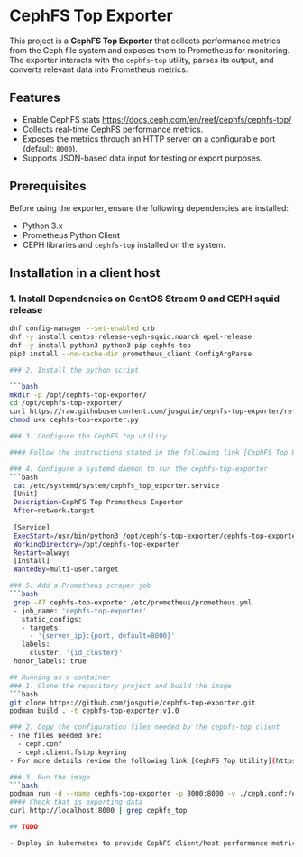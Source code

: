 # CephFS Top Exporter

This project is a **CephFS Top Exporter** that collects performance metrics from the Ceph file system and exposes them to Prometheus for monitoring. The exporter interacts with the `cephfs-top` utility, parses its output, and converts relevant data into Prometheus metrics. 

## Features
- Enable CephFS stats https://docs.ceph.com/en/reef/cephfs/cephfs-top/
- Collects real-time CephFS performance metrics.
- Exposes the metrics through an HTTP server on a configurable port (default: `8000`).
- Supports JSON-based data input for testing or export purposes.

## Prerequisites

Before using the exporter, ensure the following dependencies are installed:


- Python 3.x
- Prometheus Python Client
- CEPH libraries and `cephfs-top` installed on the system.

## Installation in a client host

### 1. Install Dependencies on CentOS Stream 9 and CEPH squid release
  
   ```bash
   dnf config-manager --set-enabled crb
   dnf -y install centos-release-ceph-squid.noarch epel-release
   dnf -y install python3 python3-pip cephfs-top     
   pip3 install --no-cache-dir prometheus_client ConfigArgParse

### 2. Install the python script

   ```bash
   mkdir -p /opt/cephfs-top-exporter/
   cd /opt/cephfs-top-exporter/
   curl https://raw.githubusercontent.com/josgutie/cephfs-top-exporter/refs/heads/main/src/cephfs-top-exporter.py
   chmod u+x cephfs-top-exporter.py

### 3. Configure the CephFS top utility

#### Follow the instructions stated in the following link [CephFS Top Utility](https://docs.ceph.com/en/reef/cephfs/cephfs-top/)

### 4. Configure a systemd daemon to run the cephfs-top-exporter
   ```bash   
    cat /etc/systemd/system/cephfs_top_exporter.service
    [Unit]
    Description=CephFS Top Prometheus Exporter
    After=network.target
    
    [Service]
    ExecStart=/usr/bin/python3 /opt/cephfs-top-exporter/cephfs-top-exporter.py
    WorkingDirectory=/opt/cephfs-top-exporter        
    Restart=always    
    [Install]
    WantedBy=multi-user.target

### 5. Add a Prometheus scraper job
   ```bash   
    grep -A7 cephfs-top-exporter /etc/prometheus/prometheus.yml
    - job_name: 'cephfs-top-exporter'
      static_configs:
      - targets:
        - '{server_ip}:{port, default=8000}'
      labels:
        cluster: '{id_cluster}'
    honor_labels: true    

## Running as a container
### 1. Clone the repository project and build the image
   ```bash
   git clone https://github.com/josgutie/cephfs-top-exporter.git
   podman build . -t cephfs-top-exporter:v1.0

### 2. Copy the configuration files needed by the cephfs-top client 
   - The files needed are:
     - ceph.conf
     - ceph.client.fstop.keyring
   - For more details review the following link [CephFS Top Utility](https://docs.ceph.com/en/reef/cephfs/cephfs-top/)

### 3. Run the image
   ```bash
   podman run -d --name cephfs-top-exporter -p 8000:8000 -v ./ceph.conf:/etc/ceph/ceph.conf:Z -v /etc/ceph/ceph.client.fstop.keyring:/etc/ceph/ceph.client.fstop.keyring:Z localhost/cephfs-top-exporter:v1.0   
#### Check that is exporting data
   curl http://localhost:8000 | grep cephfs_top

## TODO

- Deploy in kubernetes to provide CephFS client/host performance metrics in external CEPH deployments.